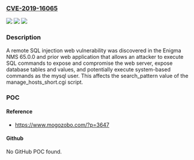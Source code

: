 ### [CVE-2019-16065](https://cve.mitre.org/cgi-bin/cvename.cgi?name=CVE-2019-16065)
![](https://img.shields.io/static/v1?label=Product&message=n%2Fa&color=blue)
![](https://img.shields.io/static/v1?label=Version&message=n%2Fa&color=blue)
![](https://img.shields.io/static/v1?label=Vulnerability&message=n%2Fa&color=brighgreen)

### Description

A remote SQL injection web vulnerability was discovered in the Enigma NMS 65.0.0 and prior web application that allows an attacker to execute SQL commands to expose and compromise the web server, expose database tables and values, and potentially execute system-based commands as the mysql user. This affects the search_pattern value of the manage_hosts_short.cgi script.

### POC

#### Reference
- https://www.mogozobo.com/?p=3647

#### Github
No GitHub POC found.

